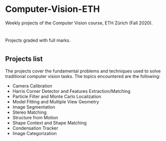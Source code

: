 # Computer-Vision-ETH
Weekly projects of the Computer Vision course, ETH Zürich (Fall 2020).

#

Projects graded with full marks.

#

## Projects list
The projects cover the fundamental problems and techniques used to solve traditional computer vision tasks. The topics encountered are the following:
<ul>
  <li>Camera Calibration</li>
  <li>Harris Corner Detector and Features Extraction/Matching</li>
  <li>Particle Filter and Monte Carlo Localization</li>
  <li>Model Fitting and Multiple View Geometry</li>
  <li>Image Segmentation</li>
  <li>Stereo Matching</li>
  <li>Structure from Motion</li>
  <li>Shape Context and Shape Matching</li>
  <li>Condensation Tracker</li>
  <li>Image Categorization</li>
</ul>
